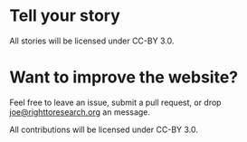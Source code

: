 # Tell your story

All stories will be licensed under CC-BY 3.0.

# Want to improve the website?

Feel free to leave an issue, submit a pull request, or drop joe@righttoresearch.org an message. 

All contributions will be licensed under CC-BY 3.0.
